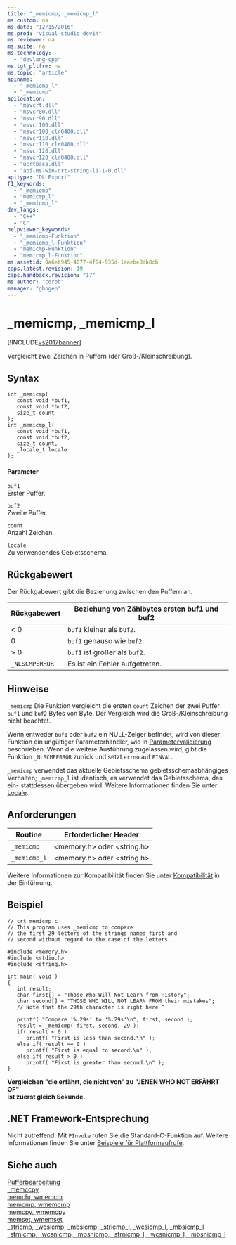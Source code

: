```yaml
---
title: "_memicmp, _memicmp_l"
ms.custom: na
ms.date: "12/15/2016"
ms.prod: "visual-studio-dev14"
ms.reviewer: na
ms.suite: na
ms.technology: 
  - "devlang-cpp"
ms.tgt_pltfrm: na
ms.topic: "article"
apiname: 
  - "_memicmp_l"
  - "_memicmp"
apilocation: 
  - "msvcrt.dll"
  - "msvcr80.dll"
  - "msvcr90.dll"
  - "msvcr100.dll"
  - "msvcr100_clr0400.dll"
  - "msvcr110.dll"
  - "msvcr110_clr0400.dll"
  - "msvcr120.dll"
  - "msvcr120_clr0400.dll"
  - "ucrtbase.dll"
  - "api-ms-win-crt-string-l1-1-0.dll"
apitype: "DLLExport"
f1_keywords: 
  - "_memicmp"
  - "memicmp_l"
  - "_memicmp_l"
dev_langs: 
  - "C++"
  - "C"
helpviewer_keywords: 
  - "_memicmp-Funktion"
  - "_memicmp_l-Funktion"
  - "memicmp-Funktion"
  - "memicmp_l-Funktion"
ms.assetid: 0a6eb945-4077-4f84-935d-1aaebe8db8cb
caps.latest.revision: 19
caps.handback.revision: "17"
ms.author: "corob"
manager: "ghogen"
---
```

# _memicmp, _memicmp_l
[!INCLUDE[vs2017banner](../../assembler/inline/includes/vs2017banner.md)]

Vergleicht zwei Zeichen in Puffern \(der Groß\-\/Kleinschreibung\).  
  
## Syntax  
  
```  
int _memicmp(  
   const void *buf1,  
   const void *buf2,  
   size_t count   
);  
int _memicmp_l(  
   const void *buf1,  
   const void *buf2,  
   size_t count,  
   _locale_t locale  
);  
```  
  
#### Parameter  
 `buf1`  
 Erster Puffer.  
  
 `buf2`  
 Zweite Puffer.  
  
 `count`  
 Anzahl Zeichen.  
  
 `locale`  
 Zu verwendendes Gebietsschema.  
  
## Rückgabewert  
 Der Rückgabewert gibt die Beziehung zwischen den Puffern an.  
  
|Rückgabewert|Beziehung von Zählbytes ersten buf1 und buf2|  
|------------------|--------------------------------------------------|  
|\< 0|`buf1` kleiner als `buf2`.|  
|0|`buf1` genauso wie `buf2`.|  
|\> 0|`buf1` ist größer als `buf2`.|  
|`_NLSCMPERROR`|Es ist ein Fehler aufgetreten.|  
  
## Hinweise  
 `_memicmp` Die Funktion vergleicht die ersten `count` Zeichen der zwei Puffer `buf1` und `buf2` Bytes von Byte.  Der Vergleich wird die Groß\-\/Kleinschreibung nicht beachtet.  
  
 Wenn entweder `buf1` oder `buf2` ein NULL\-Zeiger befindet, wird von dieser Funktion ein ungültiger Parameterhandler, wie in [Parametervalidierung](../../c-runtime-library/parameter-validation.md) beschrieben.  Wenn die weitere Ausführung zugelassen wird, gibt die Funktion `_NLSCMPERROR` zurück und setzt `errno` auf `EINVAL`.  
  
 `_memicmp` verwendet das aktuelle Gebietsschema gebietsschemaabhängiges Verhalten; `_memicmp_l` ist identisch, es verwendet das Gebietsschema, das ein\- stattdessen übergeben wird.  Weitere Informationen finden Sie unter [Locale](../../c-runtime-library/locale.md).  
  
## Anforderungen  
  
|Routine|Erforderlicher Header|  
|-------------|---------------------------|  
|`_memicmp`|\<memory.h\> oder \<string.h\>|  
|`_memicmp_l`|\<memory.h\> oder \<string.h\>|  
  
 Weitere Informationen zur Kompatibilität finden Sie unter [Kompatibilität](../../c-runtime-library/compatibility.md) in der Einführung.  
  
## Beispiel  
  
```  
// crt_memicmp.c  
// This program uses _memicmp to compare  
// the first 29 letters of the strings named first and  
// second without regard to the case of the letters.  
  
#include <memory.h>  
#include <stdio.h>  
#include <string.h>  
  
int main( void )  
{  
   int result;  
   char first[] = "Those Who Will Not Learn from History";  
   char second[] = "THOSE WHO WILL NOT LEARN FROM their mistakes";  
   // Note that the 29th character is right here ^  
  
   printf( "Compare '%.29s' to '%.29s'\n", first, second );  
   result = _memicmp( first, second, 29 );  
   if( result < 0 )  
      printf( "First is less than second.\n" );  
   else if( result == 0 )  
      printf( "First is equal to second.\n" );  
   else if( result > 0 )  
      printf( "First is greater than second.\n" );  
}  
```  
  
  **Vergleichen "die erfährt, die nicht von" zu "JENEN WHO NOT ERFÄHRT OF"**  
**Ist zuerst gleich Sekunde.**   
## .NET Framework-Entsprechung  
 Nicht zutreffend. Mit `PInvoke` rufen Sie die Standard\-C\-Funktion auf. Weitere Informationen finden Sie unter [Beispiele für Plattformaufrufe](../Topic/Platform%20Invoke%20Examples.md).  
  
## Siehe auch  
 [Pufferbearbeitung](../../c-runtime-library/buffer-manipulation.md)   
 [\_memccpy](../../c-runtime-library/reference/memccpy.md)   
 [memchr, wmemchr](../../c-runtime-library/reference/memchr-wmemchr.md)   
 [memcmp, wmemcmp](../../c-runtime-library/reference/memcmp-wmemcmp.md)   
 [memcpy, wmemcpy](../../c-runtime-library/reference/memcpy-wmemcpy.md)   
 [memset, wmemset](../../c-runtime-library/reference/memset-wmemset.md)   
 [\_stricmp, \_wcsicmp, \_mbsicmp, \_stricmp\_l, \_wcsicmp\_l, \_mbsicmp\_l](../../c-runtime-library/reference/stricmp-wcsicmp-mbsicmp-stricmp-l-wcsicmp-l-mbsicmp-l.md)   
 [\_strnicmp, \_wcsnicmp, \_mbsnicmp, \_strnicmp\_l, \_wcsnicmp\_l, \_mbsnicmp\_l](../../c-runtime-library/reference/strnicmp-wcsnicmp-mbsnicmp-strnicmp-l-wcsnicmp-l-mbsnicmp-l.md)